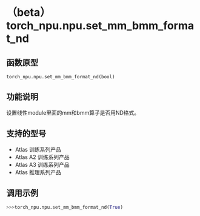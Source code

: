 # （beta）torch_npu.npu.set_mm_bmm_format_nd

## 函数原型

```
torch_npu.npu.set_mm_bmm_format_nd(bool)
```

## 功能说明

设置线性module里面的mm和bmm算子是否用ND格式。

## 支持的型号

- <term>Atlas 训练系列产品</term>
- <term>Atlas A2 训练系列产品</term>
- <term>Atlas A3 训练系列产品</term>
- <term>Atlas 推理系列产品</term>

## 调用示例

```python
>>>torch_npu.npu.set_mm_bmm_format_nd(True)
```

